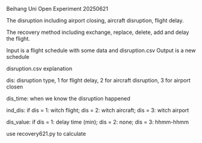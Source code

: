 Beihang Uni Open Experiment 20250621

The disruption including airport closing, aircraft disruption, flight delay.

The recovery method including exchange, replace, delete, add and delay the flight.

Input is a flight schedule with some data and disruption.csv 
Output is a new schedule

disruption.csv explanation

dis: disruption type, 1 for flight delay, 2 for aircraft disruption, 3 for airport closen

dis_time: when we know the disruption happened

ind_dis: if dis = 1: witch flight; dis = 2: witch aircraft; dis = 3: witch airport

dis_value: if dis = 1: delay time (min); dis = 2: none; dis = 3: hhmm-hhmm

use recovery621.py to calculate

